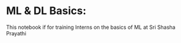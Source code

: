 # ML & DL Basics:
This notebook if for training Interns on the basics of ML at Sri Shasha Prayathi 
